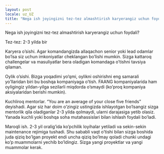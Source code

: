 ```yaml
---
layout: post
locale: uz_UZ
title: "Nega ish joyingizni tez-tez almashtirish karyerangiz uchun foydali?"
---
```


Nega ish joyingizni tez-tez almashtirish karyerangiz uchun foydali?

Tez-tez: 2-3 yilda bir

Karyera o’sishi. Agar komandangizda allaqachon senior yoki lead odamlar bo’lsa siz uchun imkoniyatlar cheklangan bo’lishi mumkin. Sizga kattaroq challengelar va masuliyatlar bera oladigan komandaga o’tishni tavsiya qilaman.

Oylik o’sishi. Bizga yoqadimi yo’qmi, oylikni oshirishni eng samarali yo’llaridan biri bu boshqa kompaniyaga o’tish. FAANG kompaniyalarida ham oyligingiz yildan-yilga sezilarli miqdorda o’smaydi (ko’proq kompaniya aksiyalaridan berishi mumkin).

Kuchliroq mentorlar. “You are an average of your close five friends” deyishadi. Agar siz har doim o’zingiz ustingizda ishlayotgan bo’lsangiz sizga mentorlik qila oladiganlar 2-3 yilda qolmaydi, ularni darajasiga yetib olasiz. Yanada kuchli yoki boshqa soha mutahassislari bilan ishlash foydali bo’ladi.

Maroqli ish. 2-3 yil oralig’ida ko’pchilik loyihalar yetiladi va sekin-sekin maintenance rejimiga tushadi. Shu sababli vaqt o’tishi bilan sizga boshida juda qiziq bo’lgan proyekt endi uncha qiziq bo’lmay qoladi chunki undagi ko’p muammolarni yechib bo’ldingiz. Sizga yangi proyektlar va yangi muammolar kerak.
